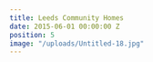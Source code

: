 ```yaml
---
title: Leeds Community Homes
date: 2015-06-01 00:00:00 Z
position: 5
image: "/uploads/Untitled-18.jpg"
---
```


